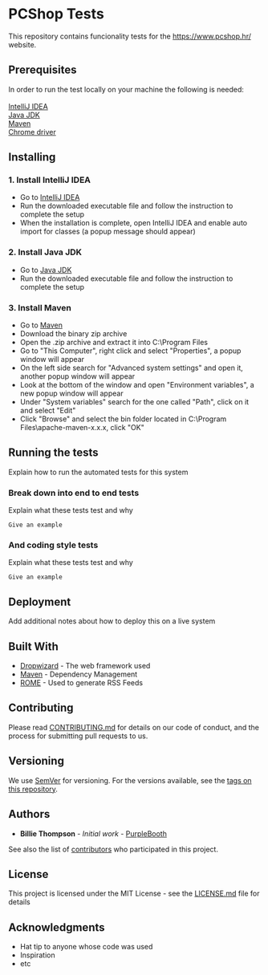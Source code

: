 # PCShop Tests

This repository contains funcionality tests for the https://www.pcshop.hr/ website.

## Prerequisites

In order to run the test locally on your machine the following is needed:<br /> <br />
[IntelliJ IDEA](https://www.jetbrains.com/idea/download/#section=windows)<br />
[Java JDK](https://www.oracle.com/technetwork/java/javase/downloads/jdk8-downloads-2133151.html)<br />
[Maven](https://maven.apache.org/download.cgi)<br />
[Chrome driver](https://chromedriver.chromium.org/)

## Installing

### 1. Install IntelliJ IDEA

- Go to [IntelliJ IDEA](https://www.jetbrains.com/idea/download/#section=windows)<br />
- Run the downloaded executable file and follow the instruction to complete the setup <br />
- When the installation is complete, open IntelliJ IDEA and enable auto import for classes (a popup message should appear) <br />

### 2. Install Java JDK

- Go to [Java JDK](https://www.oracle.com/technetwork/java/javase/downloads/jdk8-downloads-2133151.html)<br />
- Run the downloaded executable file and follow the instruction to complete the setup <br />

### 3. Install Maven

- Go to [Maven](https://maven.apache.org/download.cgi)<br />
- Download the binary zip archive<br />
- Open the .zip archive and extract it into C:\Program Files<br />
- Go to "This Computer", right click and select "Properties", a popup window will appear<br />
- On the left side search for "Advanced system settings" and open it, another popup window will appear<br />
- Look at the bottom of the window and open "Environment variables", a new popup window will appear<br />
- Under "System variables" search for the one called "Path", click on it and select "Edit"<br />
- Click "Browse" and select the bin folder located in C:\Program Files\apache-maven-x.x.x, click "OK"

## Running the tests

Explain how to run the automated tests for this system

### Break down into end to end tests

Explain what these tests test and why

```
Give an example
```

### And coding style tests

Explain what these tests test and why

```
Give an example
```

## Deployment

Add additional notes about how to deploy this on a live system

## Built With

* [Dropwizard](http://www.dropwizard.io/1.0.2/docs/) - The web framework used
* [Maven](https://maven.apache.org/) - Dependency Management
* [ROME](https://rometools.github.io/rome/) - Used to generate RSS Feeds

## Contributing

Please read [CONTRIBUTING.md](https://gist.github.com/PurpleBooth/b24679402957c63ec426) for details on our code of conduct, and the process for submitting pull requests to us.

## Versioning

We use [SemVer](http://semver.org/) for versioning. For the versions available, see the [tags on this repository](https://github.com/your/project/tags). 

## Authors

* **Billie Thompson** - *Initial work* - [PurpleBooth](https://github.com/PurpleBooth)

See also the list of [contributors](https://github.com/your/project/contributors) who participated in this project.

## License

This project is licensed under the MIT License - see the [LICENSE.md](LICENSE.md) file for details

## Acknowledgments

* Hat tip to anyone whose code was used
* Inspiration
* etc

